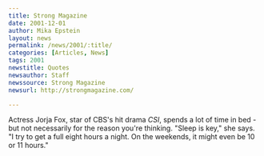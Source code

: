 ```yaml
---
title: Strong Magazine
date: 2001-12-01
author: Mika Epstein
layout: news
permalink: /news/2001/:title/
categories: [Articles, News]
tags: 2001
newstitle: Quotes  
newsauthor: Staff  
newssource: Strong Magazine  
newsurl: http://strongmagazine.com/

---
```

Actress Jorja Fox, star of CBS's hit drama *CSI*, spends a lot of time in bed - but not necessarily for the reason you're thinking. "Sleep is key," she says. "I try to get a full eight hours a night. On the weekends, it might even be 10 or 11 hours."  
